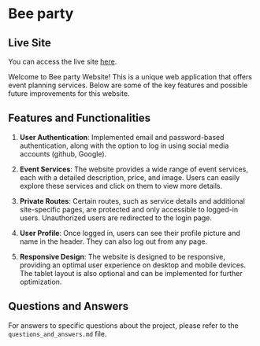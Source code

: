 # Bee party 
## Live Site

You can access the live site [here](https://www.myawesomesite.com).


Welcome to Bee party Website! This is a unique web application that offers event planning services. Below are some of the key features and possible future improvements for this website.

## Features and Functionalities

1. **User Authentication**: Implemented email and password-based authentication, along with the option to log in using social media accounts (github, Google).

2. **Event Services**: The website provides a wide range of event services, each with a detailed description, price, and image. Users can easily explore these services and click on them to view more details.

3. **Private Routes**: Certain routes, such as service details and additional site-specific pages, are protected and only accessible to logged-in users. Unauthorized users are redirected to the login page.

4. **User Profile**: Once logged in, users can see their profile picture and name in the header. They can also log out from any page.


5. **Responsive Design**: The website is designed to be responsive, providing an optimal user experience on desktop and mobile devices. The tablet layout is also optional and can be implemented for further optimization.




## Questions and Answers

For answers to specific questions about the project, please refer to the `questions_and_answers.md` file.

